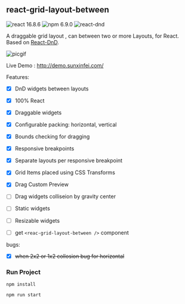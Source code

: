 ## react-grid-layout-between
![react 16.8.6](https://img.shields.io/badge/react-%5E16.8.6-brightgreen.svg)
![npm 6.9.0](https://img.shields.io/badge/npm-v6.9.0-blue.svg)
![react-dnd](https://img.shields.io/badge/reactDnD-%5E2.6.0-7289da.svg)

A draggable grid layout , can between two or more Layouts, for React. Based on [React-DnD](https://github.com/react-dnd/react-dnd).

![picgif](https://user-images.githubusercontent.com/5847281/90307968-0387f780-df0e-11ea-9a19-8d6192ccbe67.gif)

Live Demo : http://demo.sunxinfei.com/

Features:

- [x] DnD widgets between layouts

- [x] 100% React

- [x] Draggable widgets

- [x] Configurable packing: horizontal, vertical

- [x] Bounds checking for dragging

- [x] Responsive breakpoints

- [x] Separate layouts per responsive breakpoint

- [x] Grid Items placed using CSS Transforms

- [x] Drag Custom Preview

- [ ] Drag widgets colliseion by gravity center

- [ ] Static widgets

- [ ] Resizable widgets

- [ ] get `<reac-grid-layout-between />` component

bugs:
- [x] ~~when 2x2 or 1x2 collosion bug for horizontal~~

### Run Project

```
npm install
```

```
npm run start
```
